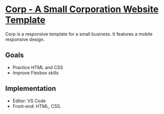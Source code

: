 # <a href="http://static-site-corp.surge.sh/">Corp - A Small Corporation Website Template</a>

Corp is a responsive template for a small business. It features a mobile responsive design.

## Goals

- Practice HTML and CSS
- Improve Flexbox skills

## Implementation

- Editor: VS Code
- Front-end: HTML, CSS.
